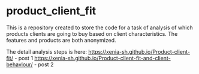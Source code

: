 # product_client_fit

This is a repository created to store the code for a task of analysis of which products clients are going to buy based on client characteristics. The features and products are both anonymized. 

The detail analysis steps is here:
https://xenia-sh.github.io/Product-client-fit/ - post 1
https://xenia-sh.github.io/Product-client-fit-and-client-behaviour/ - post 2
